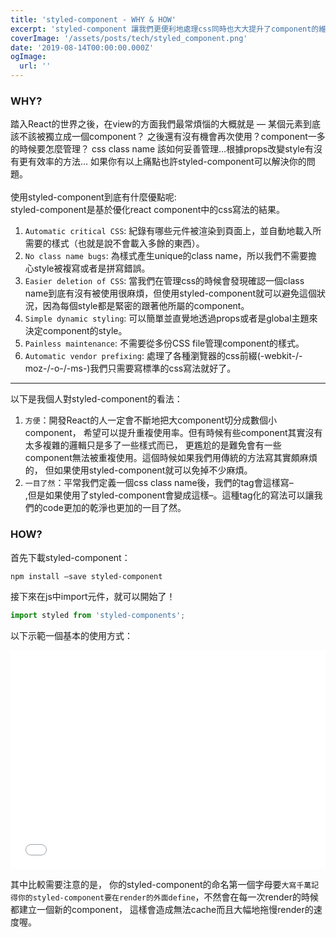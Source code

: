 ```yaml
---
title: 'styled-component - WHY & HOW'
excerpt: 'styled-component 讓我們更便利地處理css同時也大大提升了component的維護性。'
coverImage: '/assets/posts/tech/styled_component.png'
date: '2019-08-14T00:00:00.000Z'
ogImage:
  url: ''
---
```


### WHY?

踏入React的世界之後，在view的方面我們最常煩惱的大概就是 — 某個元素到底該不該被獨立成一個component？ 之後還有沒有機會再次使用？component一多的時候要怎麼管理？ css class name 該如何妥善管理…根據props改變style有沒有更有效率的方法… 如果你有以上痛點也許styled-component可以解決你的問題。
<br>
<br>
使用styled-component到底有什麼優點呢:<br>
styled-component是基於優化react component中的css寫法的結果。
1. `Automatic critical CSS`: 紀錄有哪些元件被渲染到頁面上，並自動地載入所需要的樣式（也就是說不會載入多餘的東西）。
2. `No class name bugs`: 為樣式產生unique的class name，所以我們不需要擔心style被複寫或者是拼寫錯誤。
3. `Easier deletion of CSS`: 當我們在管理css的時候會發現確認一個class name到底有沒有被使用很麻煩，但使用styled-component就可以避免這個狀況，因為每個style都是緊密的跟著他所屬的component。
4. `Simple dynamic styling`: 可以簡單並直覺地透過props或者是global主題來決定component的style。
5. `Painless maintenance`: 不需要從多份CSS file管理component的樣式。
6. `Automatic vendor prefixing`: 處理了各種瀏覽器的css前綴(-webkit-/-moz-/-o-/-ms-)我們只需要寫標準的css寫法就好了。

***

以下是我個人對styled-component的看法：
1. `方便`：開發React的人一定會不斷地把大component切分成數個小component， 希望可以提升重複使用率。但有時候有些component其實沒有太多複雜的邏輯只是多了一些樣式而已， 更尷尬的是難免會有一些component無法被重複使用。這個時候如果我們用傳統的方法寫其實頗麻煩的， 但如果使用styled-component就可以免掉不少麻煩。
2. `一目了然`：平常我們定義一個css class name後，我們的tag會這樣寫–<div className="container">,但是如果使用了styled-component會變成這樣–<Container />。這種tag化的寫法可以讓我們的code更加的乾淨也更加的一目了然。

### HOW?

首先下載styled-component：

```bash
npm install –save styled-component
```

接下來在js中import元件，就可以開始了！

```javascript
import styled from 'styled-components';
```

以下示範一個基本的使用方式：

<Iframe width="100%" height="350" scrolling="no" title="styled- component basic use" src="//codepen.io/jeserlin/embed/VJbjXY/?height=265&theme-id=0&default-tab=js,result" frameBorder="no" allowtransparency="true" allowFullScreen={true}>
            See the Pen <a href='https://codepen.io/jeserlin/pen/VJbjXY/'>styled- component basic use</a> by jeserlin chiu
            (<a href='https://codepen.io/jeserlin'>@jeserlin</a>) on <a href='https://codepen.io'>CodePen</a>.
          </Iframe>

其中比較需要注意的是，
你的styled-component的命名第一個字母要`大寫千萬記得你的styled-component要在render的外面define`，不然會在每一次render的時候都建立一個新的component， 這樣會造成無法cache而且大幅地拖慢render的速度喔。

